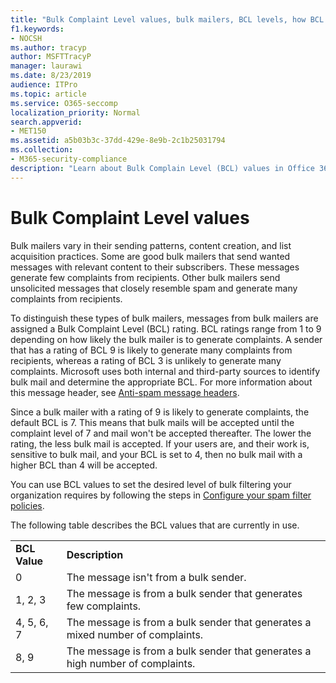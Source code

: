 ```yaml
---
title: "Bulk Complaint Level values, bulk mailers, BCL levels, how BCL works, BCL ratings, Antispam, Antispam header, bulk mail filtering, stop bulk mail"
f1.keywords:
- NOCSH
ms.author: tracyp
author: MSFTTracyP
manager: laurawi
ms.date: 8/23/2019
audience: ITPro
ms.topic: article
ms.service: O365-seccomp
localization_priority: Normal
search.appverid:
- MET150
ms.assetid: a5b03b3c-37dd-429e-8e9b-2c1b25031794
ms.collection:
- M365-security-compliance
description: "Learn about Bulk Complain Level (BCL) values in Office 365."
---
```


# Bulk Complaint Level values

Bulk mailers vary in their sending patterns, content creation, and list acquisition practices. Some are good bulk mailers that send wanted messages with relevant content to their subscribers. These messages generate few complaints from recipients. Other bulk mailers send unsolicited messages that closely resemble spam and generate many complaints from recipients.

To distinguish these types of bulk mailers, messages from bulk mailers are assigned a Bulk Complaint Level (BCL) rating. BCL ratings range from 1 to 9 depending on how likely the bulk mailer is to generate complaints. A sender that has a rating of BCL 9 is likely to generate many complaints from recipients, whereas a rating of BCL 3 is unlikely to generate many complaints. Microsoft uses both internal and third-party sources to identify bulk mail and determine the appropriate BCL. For more information about this message header, see [Anti-spam message headers](anti-spam-message-headers.md).

Since a bulk mailer with a rating of 9 is likely to generate complaints, the default BCL is 7. This means that bulk mails will be accepted until the complaint level of 7 and mail won't be accepted thereafter. The lower the rating, the less bulk mail is accepted. If your users are, and their work is, sensitive to bulk mail, and your BCL is set to 4, then no bulk mail with a higher BCL than 4 will be accepted.

You can use BCL values to set the desired level of bulk filtering your organization requires by following the steps in [Configure your spam filter policies](configure-your-spam-filter-policies.md).

The following table describes the BCL values that are currently in use.

|||
|:-----|:-----|
|**BCL Value**|**Description**|
|0|The message isn't from a bulk sender.|
|1, 2, 3|The message is from a bulk sender that generates few complaints.|
|4, 5, 6, 7|The message is from a bulk sender that generates a mixed number of complaints.|
|8, 9|The message is from a bulk sender that generates a high number of complaints.|
